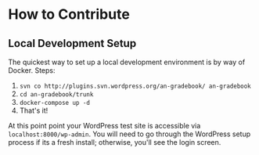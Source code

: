 # How to Contribute

## Local Development Setup

The quickest way to set up a local development environment is by way of Docker.  Steps:
1. `svn co http://plugins.svn.wordpress.org/an-gradebook/ an-gradebook`
2. `cd an-gradebook/trunk`
3. `docker-compose up -d`
4. That's it!

At this point point your WordPress test site is accessible via `localhost:8000/wp-admin`.  You will need to go through the WordPress setup process if its a fresh install; otherwise, you'll see the login screen.
